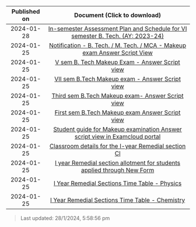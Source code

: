 | Published on |                                                       Document (Click to download)                                                       |
| :----------: | :--------------------------------------------------------------------------------------------------------------------------------------: |
|  2024-01-28  | [In-semester Assessment Plan and Schedule for VI semester B. Tech. (AY: 2023-24)](20240128_AttachmentIn-semester_Assessment_Plan_fo.pdf) |
|  2024-01-25  |         [Notification - B. Tech. / M. Tech. / MCA - Makeup exam Answer Script View](20240125_Notification-Makeup_Exam_Answe.pdf)         |
|  2024-01-25  |                       [V sem B. Tech Makeup Exam - Answer Script view](20240125_V_Semester_Answer_Script_View.pdf)                       |
|  2024-01-25  |                     [VII sem  B.Tech Makeup exam - Answer Script view](20240125_VII_sem_B.Tech_Makeup_exam-_An.pdf)                      |
|  2024-01-25  |                     [Third sem  B.Tech Makeup exam- Answer Script view](20240125_Third_sem_B.Tech_Makeup_exam-.pdf)                      |
|  2024-01-25  |                      [First sem  B.Tech Makeup exam Answer Script view](20240125_First_sem__B.Tech_Makeup_exam.pdf)                      |
|  2024-01-25  |        [Student guide for Makeup examination Answer script view in Examcloud portal](20240125_Student_guide_for_Makeup_exami.pdf)        |
|  2024-01-25  |                          [Classroom details for the I-year Remedial section Cl](20240125_Remedial_Section.png)                           |
|  2024-01-25  |           [I year Remedial section allotment for students applied through New Form](20240125_Studentwise_List1_21-01-2024.pdf)           |
|  2024-01-25  |                          [I Year Remedial Sections Time Table - Physics](20240125_Remedial_Timetable-8-14.pdf)                           |
|  2024-01-25  |                          [I Year Remedial Sections Time Table - Chemistry](20240125_Remedial_Timetable-1-7.pdf)                          |


> Last updated: 28/1/2024, 5:58:56 pm
